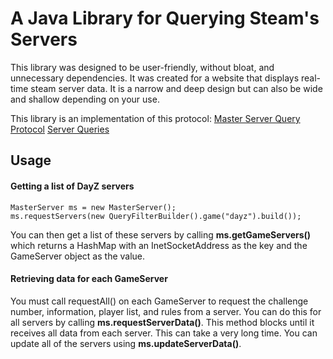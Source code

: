 # A Java Library for Querying Steam's Servers
This library was designed to be user-friendly, without bloat, and unnecessary dependencies. It was created for a website that displays real-time steam server data. It is a narrow and deep design but can also be wide and shallow depending on your use.

This library is an implementation of this protocol:
[Master Server Query Protocol](https://developer.valvesoftware.com/wiki/Master_Server_Query_Protocol)
[Server Queries](https://developer.valvesoftware.com/wiki/Server_queries)

## Usage
#### Getting a list of DayZ servers

    MasterServer ms = new MasterServer();
    ms.requestServers(new QueryFilterBuilder().game("dayz").build());
You can then get a list of these servers by calling **ms.getGameServers()** which returns a HashMap with an InetSocketAddress as the key and the GameServer object as the value.


#### Retrieving data for each GameServer
You must call requestAll() on each GameServer to request the challenge number, information, player list, and rules from a server. You can do this for all servers by calling **ms.requestServerData()**. This method blocks until it receives all data from each server. This can take a very long time. You can update all of the servers using **ms.updateServerData()**.